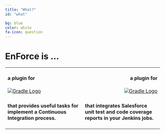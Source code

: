 ```yaml
---
title: "What?"
id: "what"

bg: blue
color: white
fa-icon: question
---
```


# EnForce is ...

<table style="width:100%">
<tr>
<td width="50%">
<h4>a plugin for</h4>
<a href="{{ site.url }}/docs/quickstart/" > 
    <img src="img/gradle.png" alt="Gradle Logo">
</a>
</td>
<td width="50%">
<span style="display: block;text-align: right;width: 100%;">
<h4>a plugin for</h4>
<a href="{{ site.url }}/jenkins/home/" > 
    <img src="img/jenkins.png" alt="Gradle Logo">
</a>
</span>
</td>

</tr>
<tr>
<td width="50%">
<h4>that provides useful tasks for implement a Continuous Integration process.</h4>
</td>
<td width="50%">
<h4>that integrates Salesforce unit test and code coverage reports in your Jenkins jobs.</h4>
</td>
<tr>
</table>